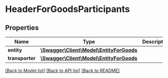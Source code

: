 # HeaderForGoodsParticipants

## Properties
Name | Type | Description | Notes
------------ | ------------- | ------------- | -------------
**entity** | [**\Swagger\Client\Model\EntityForGoods**](EntityForGoods.md) |  | [optional] 
**transporter** | [**\Swagger\Client\Model\EntityForGoods**](EntityForGoods.md) |  | [optional] 

[[Back to Model list]](../README.md#documentation-for-models) [[Back to API list]](../README.md#documentation-for-api-endpoints) [[Back to README]](../README.md)



